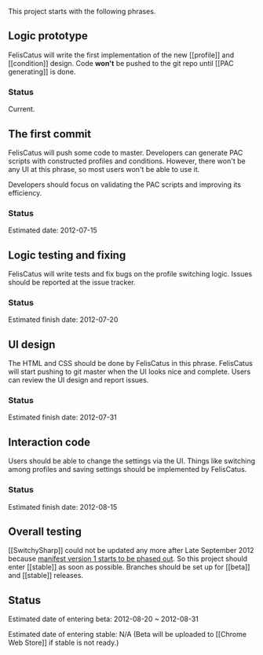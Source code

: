 This project starts with the following phrases.

## Logic prototype
FelisCatus will write the first implementation of the new [[profile]] and [[condition]] design.
Code **won't** be pushed to the git repo until [[PAC generating]] is done.

### Status
Current.

## The first commit
FelisCatus will push some code to master. Developers can generate PAC scripts with constructed profiles and conditions.
However, there won't be any UI at this phrase, so most users won't be able to use it.

Developers should focus on validating the PAC scripts and improving its efficiency.

### Status
Estimated date: 2012-07-15

## Logic testing and fixing
FelisCatus will write tests and fix bugs on the profile switching logic. Issues should be reported at the issue tracker.

### Status
Estimated finish date: 2012-07-20

## UI design
The HTML and CSS should be done by FelisCatus in this phrase. FelisCatus will start pushing to git master when the UI looks nice and complete. Users can review the UI design and report issues.

### Status
Estimated finish date: 2012-07-31

## Interaction code
Users should be able to change the settings via the UI. Things like switching among profiles and saving settings should be implemented by FelisCatus.

### Status
Estimated finish date: 2012-08-15

## Overall testing
[[SwitchySharp]] could not be updated any more after Late September 2012 because [manifest version 1 starts to be phased out][manifestVersion]. So this project should enter [[stable]] as soon as possible. Branches should be set up for [[beta]] and [[stable]] releases.

[manifestVersion]: https://code.google.com/chrome/extensions/manifestVersion.html

## Status
Estimated date of entering beta: 2012-08-20 ~ 2012-08-31

Estimated date of entering stable: N/A 
(Beta will be uploaded to [[Chrome Web Store]] if stable is not ready.)